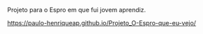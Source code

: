 Projeto para o Espro em que fui jovem aprendiz.

https://paulo-henriqueap.github.io/Projeto_O-Espro-que-eu-vejo/
